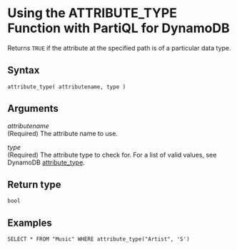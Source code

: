 # Using the ATTRIBUTE\_TYPE Function with PartiQL for DynamoDB<a name="ql-functions.attribute_type"></a>

Returns `TRUE` if the attribute at the specified path is of a particular data type\.

## Syntax<a name="ql-functions.attribute_type.syntax"></a>

```
attribute_type( attributename, type )
```

## Arguments<a name="ql-functions.attribute_type.arguments"></a>

*attributename*  
\(Required\) The attribute name to use\.

*type*  
\(Required\) The attribute type to check for\. For a list of valid values, see DynamoDB [attribute\_type](https://docs.aws.amazon.com/amazondynamodb/latest/developerguide/Expressions.OperatorsAndFunctions.html#Expressions.OperatorsAndFunctions.Functions)\.

## Return type<a name="ql-functions.attribute_type.return-type"></a>

`bool`

## Examples<a name="ql-functions.attribute_type.examples"></a>

```
SELECT * FROM "Music" WHERE attribute_type("Artist", 'S')
```
